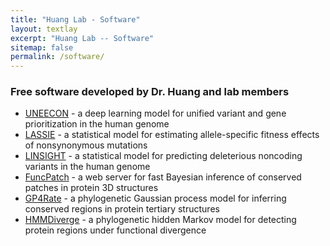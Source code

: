 ```yaml
---
title: "Huang Lab - Software"
layout: textlay
excerpt: "Huang Lab -- Software"
sitemap: false
permalink: /software/
---
```


### Free software developed by Dr. Huang and lab members
<ul>
  <li>
    <a href="https://github.com/CshlSiepelLab/LASSIE">UNEECON</a> - a deep learning model for unified variant and gene prioritization in the human genome
  </li>
  <li>
    <a href="https://github.com/CshlSiepelLab/LASSIE">LASSIE</a> - a statistical model for estimating allele-specific fitness effects of nonsynonymous mutations
  </li>

  <li>
    <a href="https://github.com/CshlSiepelLab/LINSIGHT">LINSIGHT</a> - a statistical model for predicting deleterious noncoding variants in the human genome
  </li>

  <li>
    <a href="http://info.mcmaster.ca/yifei/FuncPatch">FuncPatch</a> - a web server for fast Bayesian inference of conserved patches in protein 3D structures
  </li>

  <li>
    <a href="http://info.mcmaster.ca/yifei/software/gp4rate.html">GP4Rate</a> - a phylogenetic Gaussian process model for inferring conserved regions in protein tertiary structures
  </li>

  <li>
    <a href="http://info.mcmaster.ca/yifei/software/HMMDiverge.html">HMMDiverge</a> - a phylogenetic hidden Markov model for detecting protein regions under functional divergence
  </li>
</ul>

